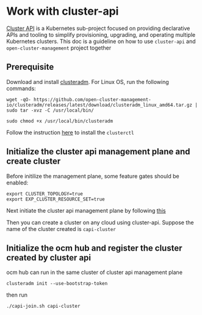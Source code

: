 # Work with cluster-api

[Cluster API](https://cluster-api.sigs.k8s.io/) is a Kubernetes sub-project focused on providing declarative APIs and
tooling to simplify provisioning, upgrading, and operating multiple Kubernetes clusters. This doc is a guideline on how
to use `cluster-api` and `open-cluster-management` project together

## Prerequisite
Download and install [clusteradm](https://github.com/open-cluster-management-io/clusteradm/releases). For Linux OS, run the following commands:

```shell
wget -qO- https://github.com/open-cluster-management-io/clusteradm/releases/latest/download/clusteradm_linux_amd64.tar.gz | sudo tar -xvz -C /usr/local/bin/

sudo chmod +x /usr/local/bin/clusteradm
```

Follow the instruction [here](https://cluster-api.sigs.k8s.io/user/quick-start.html) to install the `clusterctl`

## Initialize the cluster api management plane and create cluster

Before initilize the management plane, some feature gates should be enabled:

```shell
export CLUSTER_TOPOLOGY=true
export EXP_CLUSTER_RESOURCE_SET=true
```

Next initiate the cluster api management plane by following [this](https://cluster-api.sigs.k8s.io/user/quick-start.html#initialize-the-management-cluster)

Then you can create a cluster on any cloud using cluster-api. Suppose the name of the cluster created is `capi-cluster`

## Initialize the ocm hub and register the cluster created by cluster api

ocm hub can run in the same cluster of cluster api management plane

```
clusteradm init --use-bootstrap-token
```

then run

```
./capi-join.sh capi-cluster
```

